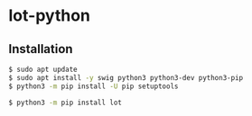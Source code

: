 # lot-python

## Installation

```bash
$ sudo apt update
$ sudo apt install -y swig python3 python3-dev python3-pip
$ python3 -m pip install -U pip setuptools
```

```bash
$ python3 -m pip install lot
```
